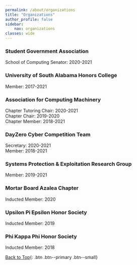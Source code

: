 ```yaml
---
permalink: /about/organizations
title: "Organizations"
author_profile: false
sidebar:
    nav: organizations
classes: wide
---
```


### Student Government Association

School of Computing Senator: 2020-2021

### University of South Alabama Honors College

Member: 2017-2021

### Association for Computing Machinery

Chapter Tutoring Chair: 2020-2021\
Chapter Chair: 2019-2020\
Chapter Member: 2018-2021

### DayZero Cyber Competition Team

Secretary: 2020-2021\
Member: 2018-2021

### Systems Protection & Exploitation Research Group

Member: 2019-2021

### Mortar Board Azalea Chapter

Inducted Member: 2020

### Upsilon Pi Epsilon Honor Society

Inducted Member: 2019

### Phi Kappa Phi Honor Society

Inducted Member: 2018

[Back to Top](#top){: .btn .btn--primary .btn--small}
